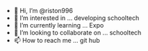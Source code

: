 - 👋 Hi, I’m @riston996
- 👀 I’m interested in ... developing schooltech 
- 🌱 I’m currently learning ... Expo
- 💞️ I’m looking to collaborate on ... schooltech
- 📫 How to reach me ... git hub

<!---
riston996/riston996 is a ✨ special ✨ repository because its `README.md` (this file) appears on your GitHub profile.
You can click the Preview link to take a look at your changes.
--->
